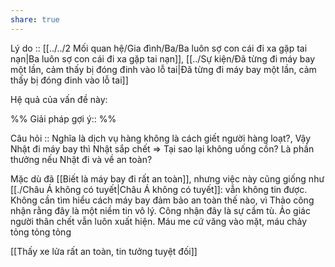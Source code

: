 ```yaml
---
share: true
---
```

Lý do :: [[../../2 Mối quan hệ/Gia đình/Ba/Ba luôn sợ con cái đi xa gặp tai nạn|Ba luôn sợ con cái đi xa gặp tai nạn]], [[../Sự kiện/Đã từng đi máy bay một lần, cảm thấy bị đóng đinh vào lỗ tai|Đã từng đi máy bay một lần, cảm thấy bị đóng đinh vào lỗ tai]]

Hệ quả của vấn đề này:


%%
Giải pháp gợi ý:: 
%%



Câu hỏi :: Nghĩa là dịch vụ hàng không là cách giết người hàng loạt?, Vậy Nhật đi máy bay thì Nhật sắp chết => Tại sao lại không uống cồn? Là phần thưởng nếu Nhật đi và về an toàn?


Mặc dù đã [[Biết là máy bay đi rất an toàn]], nhưng việc này cũng giống như [[./Châu Á không có tuyết|Châu Á không có tuyết]]: vẫn không tin được. Không cần tìm hiểu cách máy bay đảm bảo an toàn thế nào, vì Thảo công nhận rằng đây là một niềm tin vô lý. Công nhận đây là sự cầm tù. Ảo giác người thân chết vẫn luôn xuất hiện. Máu me cứ văng vào mặt, máu chảy tỏng tỏng tỏng

[[Thấy xe lửa rất an toàn, tin tưởng tuyệt đối]]